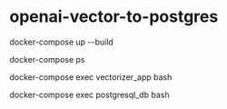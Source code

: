 # openai-vector-to-postgres

docker-compose up --build

docker-compose ps

docker-compose exec vectorizer_app bash

docker-compose exec postgresql_db bash
